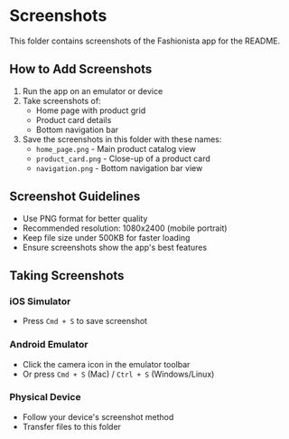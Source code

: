 # Screenshots

This folder contains screenshots of the Fashionista app for the README.

## How to Add Screenshots

1. Run the app on an emulator or device
2. Take screenshots of:
   - Home page with product grid
   - Product card details
   - Bottom navigation bar
3. Save the screenshots in this folder with these names:
   - `home_page.png` - Main product catalog view
   - `product_card.png` - Close-up of a product card
   - `navigation.png` - Bottom navigation bar view

## Screenshot Guidelines

- Use PNG format for better quality
- Recommended resolution: 1080x2400 (mobile portrait)
- Keep file size under 500KB for faster loading
- Ensure screenshots show the app's best features

## Taking Screenshots

### iOS Simulator
- Press `Cmd + S` to save screenshot

### Android Emulator
- Click the camera icon in the emulator toolbar
- Or press `Cmd + S` (Mac) / `Ctrl + S` (Windows/Linux)

### Physical Device
- Follow your device's screenshot method
- Transfer files to this folder
